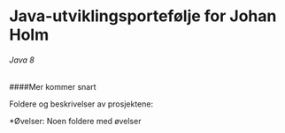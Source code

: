 # Java-utviklingsportefølje for Johan Holm
###### Java 8

####Mer kommer snart

Foldere og beskrivelser av prosjektene:

*Øvelser: Noen foldere med øvelser